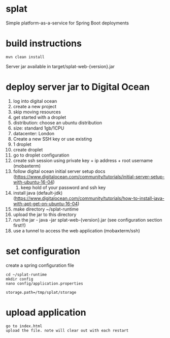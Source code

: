 # splat

Simple platform-as-a-service for Spring Boot deployments

# build instructions

    mvn clean install

Server jar available in target/splat-web-{version}.jar

# deploy server jar to Digital Ocean

1. log into digital ocean
2. create a new project
3. skip moving resources
4. get started with a droplet
5. distribution: choose an ubuntu distribution
6. size: standard 1gb/1CPU
7. datacenter: London
8. Create a new SSH key or use existing
9. 1 droplet
10. create droplet
11. go to droplet configuration
12. create ssh session using private key + ip address + root username (mobaxterm)
13. follow digital ocean initial server setup docs (https://www.digitalocean.com/community/tutorials/initial-server-setup-with-ubuntu-16-04)
    1. keep hold of your password and ssh key
14. install java (default-jdk) (https://www.digitalocean.com/community/tutorials/how-to-install-java-with-apt-get-on-ubuntu-16-04)
15. make directory ~/splat-runtime
16. upload the jar to this directory
17. run the jar - java -jar splat-web-{version}.jar (see configuration section first!!)
18. use a tunnel to access the web application (mobaxterm/ssh)

# set configuration

create a spring configuration file

	cd ~/splat-runtime
	mkdir config
	nano config/application.properties

	storage.path=/tmp/splat/storage

# upload application

	go to index.html
	upload the file. note will clear out with each restart